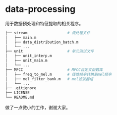 # data-processing

用于数据预处理和特征提取的相关程序。

```Bash
├── stream                  # 流处理文件
│   ├── main.m
│   ├── data_distribution_batch.m
│   └── ...
├── unit                    # 单元测试文件
│   ├── unit_interp.m
│   ├── unit_main.m
│   └── ...
├── MFCC                    # MFCC自定义函数库
│   ├── freq_to_mel.m       # 线性频率转换到mel频率
│   ├── mel_filter_bank.m   # mel滤波器组
│   └── ...
├── .gitignore
├── LICENSE
└── README.md
```

做了一点微小的工作，谢谢大家。
